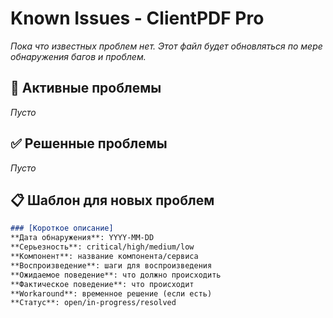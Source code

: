 # Known Issues - ClientPDF Pro

*Пока что известных проблем нет. Этот файл будет обновляться по мере обнаружения багов и проблем.*

## 🐛 Активные проблемы

*Пусто*

## ✅ Решенные проблемы

*Пусто*

## 📋 Шаблон для новых проблем

```markdown
### [Короткое описание]
**Дата обнаружения**: YYYY-MM-DD
**Серьезность**: critical/high/medium/low
**Компонент**: название компонента/сервиса
**Воспроизведение**: шаги для воспроизведения
**Ожидаемое поведение**: что должно происходить
**Фактическое поведение**: что происходит
**Workaround**: временное решение (если есть)
**Статус**: open/in-progress/resolved
```

